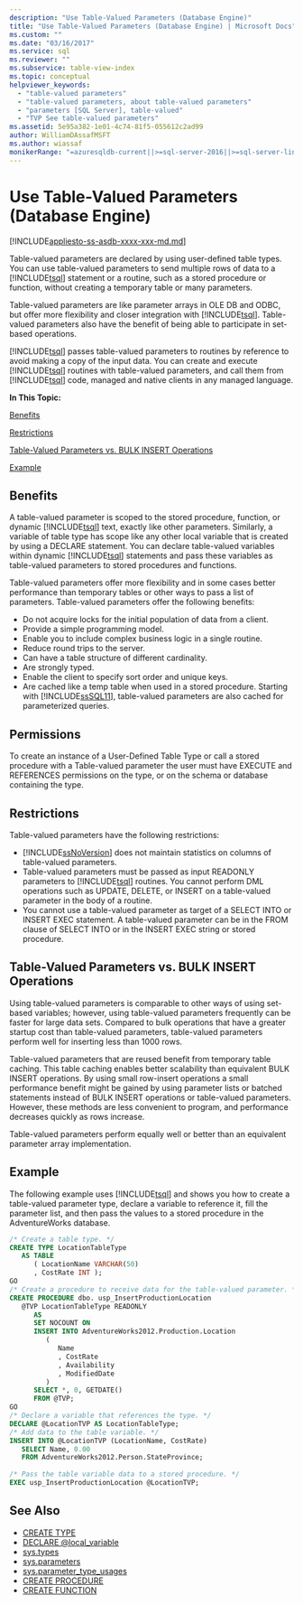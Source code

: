 ```yaml
---
description: "Use Table-Valued Parameters (Database Engine)"
title: "Use Table-Valued Parameters (Database Engine) | Microsoft Docs"
ms.custom: ""
ms.date: "03/16/2017"
ms.service: sql
ms.reviewer: ""
ms.subservice: table-view-index
ms.topic: conceptual
helpviewer_keywords: 
  - "table-valued parameters"
  - "table-valued parameters, about table-valued parameters"
  - "parameters [SQL Server], table-valued"
  - "TVP See table-valued parameters"
ms.assetid: 5e95a382-1e01-4c74-81f5-055612c2ad99
author: WilliamDAssafMSFT
ms.author: wiassaf
monikerRange: "=azuresqldb-current||>=sql-server-2016||>=sql-server-linux-2017||=azuresqldb-mi-current"
---
```

# Use Table-Valued Parameters (Database Engine)

[!INCLUDE[appliesto-ss-asdb-xxxx-xxx-md.md](../../includes/appliesto-ss-asdb-xxxx-xxx-md.md)]

Table-valued parameters are declared by using user-defined table types. You can use table-valued parameters to send multiple rows of data to a [!INCLUDE[tsql](../../includes/tsql-md.md)] statement or a routine, such as a stored procedure or function, without creating a temporary table or many parameters.

Table-valued parameters are like parameter arrays in OLE DB and ODBC, but offer more flexibility and closer integration with [!INCLUDE[tsql](../../includes/tsql-md.md)]. Table-valued parameters also have the benefit of being able to participate in set-based operations.

[!INCLUDE[tsql](../../includes/tsql-md.md)] passes table-valued parameters to routines by reference to avoid making a copy of the input data. You can create and execute [!INCLUDE[tsql](../../includes/tsql-md.md)] routines with table-valued parameters, and call them from [!INCLUDE[tsql](../../includes/tsql-md.md)] code, managed and native clients in any managed language.

 **In This Topic:**

[Benefits](#Benefits)

[Restrictions](#Restrictions)

[Table-Valued Parameters vs. BULK INSERT Operations](#BulkInsert)

[Example](#Example)

## <a name="Benefits"></a> Benefits

A table-valued parameter is scoped to the stored procedure, function, or dynamic [!INCLUDE[tsql](../../includes/tsql-md.md)] text, exactly like other parameters. Similarly, a variable of table type has scope like any other local variable that is created by using a DECLARE statement. You can declare table-valued variables within dynamic [!INCLUDE[tsql](../../includes/tsql-md.md)] statements and pass these variables as table-valued parameters to stored procedures and functions.

Table-valued parameters offer more flexibility and in some cases better performance than temporary tables or other ways to pass a list of parameters. Table-valued parameters offer the following benefits:

- Do not acquire locks for the initial population of data from a client.
- Provide a simple programming model.
- Enable you to include complex business logic in a single routine.
- Reduce round trips to the server.
- Can have a table structure of different cardinality.
- Are strongly typed.
- Enable the client to specify sort order and unique keys.
- Are cached like a temp table when used in a stored procedure. Starting with [!INCLUDE[ssSQL11](../../includes/sssql11-md.md)], table-valued parameters are also cached for parameterized queries.

## <a name="Permissions"></a> Permissions
To create an instance of a User-Defined Table Type or call a stored procedure with a Table-valued parameter the user must have EXECUTE and REFERENCES permissions on the type, or on the schema or database containing the type.


## <a name="Restrictions"></a> Restrictions

Table-valued parameters have the following restrictions:

- [!INCLUDE[ssNoVersion](../../includes/ssnoversion-md.md)] does not maintain statistics on columns of table-valued parameters.
- Table-valued parameters must be passed as input READONLY parameters to [!INCLUDE[tsql](../../includes/tsql-md.md)] routines. You cannot perform DML operations such as UPDATE, DELETE, or INSERT on a table-valued parameter in the body of a routine.
- You cannot use a table-valued parameter as target of a SELECT INTO or INSERT EXEC statement. A table-valued parameter can be in the FROM clause of SELECT INTO or in the INSERT EXEC string or stored procedure.

## <a name="BulkInsert"></a> Table-Valued Parameters vs. BULK INSERT Operations

Using table-valued parameters is comparable to other ways of using set-based variables; however, using table-valued parameters frequently can be faster for large data sets. Compared to bulk operations that have a greater startup cost than table-valued parameters, table-valued parameters perform well for inserting less than 1000 rows.

Table-valued parameters that are reused benefit from temporary table caching. This table caching enables better scalability than equivalent BULK INSERT operations. By using small row-insert operations a small performance benefit might be gained by using parameter lists or batched statements instead of BULK INSERT operations or table-valued parameters. However, these methods are less convenient to program, and performance decreases quickly as rows increase.

Table-valued parameters perform equally well or better than an equivalent parameter array implementation.

## <a name="Example"></a> Example

The following example uses [!INCLUDE[tsql](../../includes/tsql-md.md)] and shows you how to create a table-valued parameter type, declare a variable to reference it, fill the parameter list, and then pass the values to a stored procedure in the AdventureWorks database.

```sql
/* Create a table type. */
CREATE TYPE LocationTableType 
   AS TABLE
      ( LocationName VARCHAR(50)
      , CostRate INT );
GO
/* Create a procedure to receive data for the table-valued parameter. */
CREATE PROCEDURE dbo. usp_InsertProductionLocation
   @TVP LocationTableType READONLY
      AS
      SET NOCOUNT ON
      INSERT INTO AdventureWorks2012.Production.Location
         (
            Name
            , CostRate
            , Availability
            , ModifiedDate
         )
      SELECT *, 0, GETDATE()
      FROM @TVP;
GO
/* Declare a variable that references the type. */
DECLARE @LocationTVP AS LocationTableType;
/* Add data to the table variable. */
INSERT INTO @LocationTVP (LocationName, CostRate)
   SELECT Name, 0.00
   FROM AdventureWorks2012.Person.StateProvince;
  
/* Pass the table variable data to a stored procedure. */
EXEC usp_InsertProductionLocation @LocationTVP;
```

## See Also

- [CREATE TYPE](../../t-sql/statements/create-type-transact-sql.md)
- [DECLARE @local_variable](../../t-sql/language-elements/declare-local-variable-transact-sql.md)
- [sys.types](../../relational-databases/system-catalog-views/sys-types-transact-sql.md)
- [sys.parameters](../../relational-databases/system-catalog-views/sys-parameters-transact-sql.md)
- [sys.parameter_type_usages](../../relational-databases/system-catalog-views/sys-parameter-type-usages-transact-sql.md)
- [CREATE PROCEDURE](../../t-sql/statements/create-procedure-transact-sql.md)
- [CREATE FUNCTION](../../t-sql/statements/create-function-transact-sql.md)  
